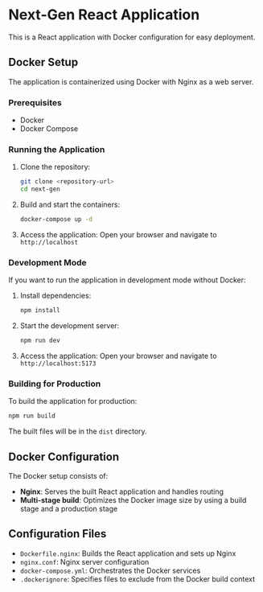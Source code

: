 # Next-Gen React Application

This is a React application with Docker configuration for easy deployment.

## Docker Setup

The application is containerized using Docker with Nginx as a web server.

### Prerequisites

- Docker
- Docker Compose

### Running the Application

1. Clone the repository:
   ```bash
   git clone <repository-url>
   cd next-gen
   ```

2. Build and start the containers:
   ```bash
   docker-compose up -d
   ```

3. Access the application:
   Open your browser and navigate to `http://localhost`

### Development Mode

If you want to run the application in development mode without Docker:

1. Install dependencies:
   ```bash
   npm install
   ```

2. Start the development server:
   ```bash
   npm run dev
   ```

3. Access the application:
   Open your browser and navigate to `http://localhost:5173`

### Building for Production

To build the application for production:

```bash
npm run build
```

The built files will be in the `dist` directory.

## Docker Configuration

The Docker setup consists of:

- **Nginx**: Serves the built React application and handles routing
- **Multi-stage build**: Optimizes the Docker image size by using a build stage and a production stage

## Configuration Files

- `Dockerfile.nginx`: Builds the React application and sets up Nginx
- `nginx.conf`: Nginx server configuration
- `docker-compose.yml`: Orchestrates the Docker services
- `.dockerignore`: Specifies files to exclude from the Docker build context 